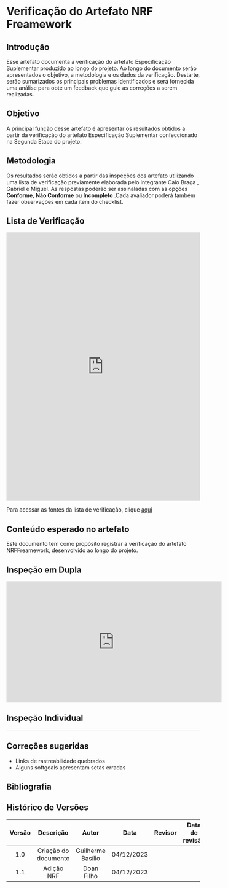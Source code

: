 # **Verificação do Artefato NRF Freamework**

## **Introdução**

Esse artefato documenta a verificação do artefato Especificação Suplementar produzido ao longo do projeto. Ao longo do documento serão apresentados o objetivo, a metodologia e os dados da verificação. Destarte, serão sumarizados os principais problemas  identificados e será fornecida uma análise para obte um feedback que guie as correções a serem realizadas.

## **Objetivo**

A principal função desse artefato é apresentar os resultados obtidos a partir da verificação do artefato Especificação Suplementar confeccionado na Segunda Etapa do projeto.

## **Metodologia**


Os resultados serão obtidos a partir das inspeções dos artefato utilizando uma lista de verificação previamente elaborada pelo integrante Caio Braga , Gabriel e Miguel. As respostas poderão ser assinaladas com as opções **Conforme**, **Não Conforme** ou **Incompleto** .Cada avaliador poderá também fazer observações em cada item do checklist.

## **Lista de Verificação**

<iframe src="https://docs.google.com/spreadsheets/d/e/2PACX-1vSpfRvAx5nbPmOSPOUFOagMidlaxpW6qvDuGDQdobTJJtU3kTuyb81cOYLkZP2_51BYWErM9l8_f0ga/pubhtml?widget=true&amp;headers=false" width="100%" height="700" frameborder="0" scrolling="no"></iframe>

Para acessar as fontes da lista de verificação, clique [aqui](https://docs.google.com/document/d/e/2PACX-1vTWbArJAgoNR0GqeoEgBzVTQQS9Rfkcl71cwuSQAwPNxAtIOzBM1AohtNi4qWDMx3NmE_kZc40M3uOi/pub)

## **Conteúdo esperado no artefato**

Este documento tem como propósito registrar a verificação do artefato NRFFreamework, desenvolvido ao longo do projeto.

## **Inspeção em Dupla**

<iframe width="560" height="315" src="https://www.youtube.com/embed/xk_e4eJ4JXk?si=wS0UrsovcMB5wGKz" title="YouTube video player" frameborder="0" allow="accelerometer; autoplay; clipboard-write; encrypted-media; gyroscope; picture-in-picture; web-share" allowfullscreen></iframe>


## **Inspeção Individual** 

---
## **Correções sugeridas**

- Links de rastreabilidade quebrados
- Alguns softgoals apresentam setas erradas

## **Bibliografia**

>
>
>

## **Histórico de Versões**

| Versão |          Descrição              |     Autor      |      Data      |   Revisor     |    Data de revisão    |  
|:------:|:-------------------------------:|:--------------:|:--------------:|:-------------:|:---------------------:|
|  1.0   | Criação do documento  |   Guilherme Basílio  |   04/12/2023   |  |     |
|  1.1   | Adição NRF  |  Doan Filho   |   04/12/2023   |  |     |
